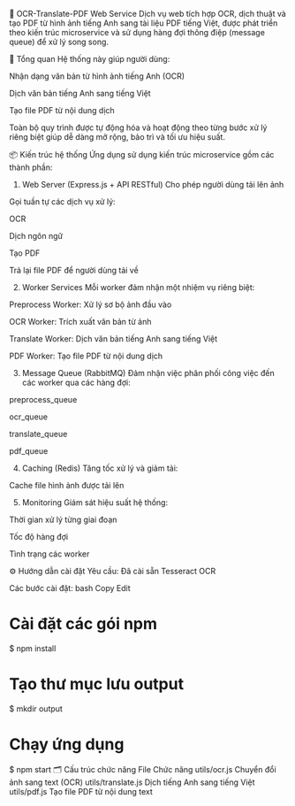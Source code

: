 📄 OCR-Translate-PDF Web Service
Dịch vụ web tích hợp OCR, dịch thuật và tạo PDF từ hình ảnh tiếng Anh sang tài liệu PDF tiếng Việt, được phát triển theo kiến trúc microservice và sử dụng hàng đợi thông điệp (message queue) để xử lý song song.

🧠 Tổng quan
Hệ thống này giúp người dùng:

Nhận dạng văn bản từ hình ảnh tiếng Anh (OCR)

Dịch văn bản tiếng Anh sang tiếng Việt

Tạo file PDF từ nội dung dịch

Toàn bộ quy trình được tự động hóa và hoạt động theo từng bước xử lý riêng biệt giúp dễ dàng mở rộng, bảo trì và tối ưu hiệu suất.

📦 Kiến trúc hệ thống
Ứng dụng sử dụng kiến trúc microservice gồm các thành phần:

1. Web Server (Express.js + API RESTful)
Cho phép người dùng tải lên ảnh

Gọi tuần tự các dịch vụ xử lý:

OCR

Dịch ngôn ngữ

Tạo PDF

Trả lại file PDF để người dùng tải về

2. Worker Services
Mỗi worker đảm nhận một nhiệm vụ riêng biệt:

Preprocess Worker: Xử lý sơ bộ ảnh đầu vào

OCR Worker: Trích xuất văn bản từ ảnh

Translate Worker: Dịch văn bản tiếng Anh sang tiếng Việt

PDF Worker: Tạo file PDF từ nội dung dịch

3. Message Queue (RabbitMQ)
Đảm nhận việc phân phối công việc đến các worker qua các hàng đợi:

preprocess_queue

ocr_queue

translate_queue

pdf_queue

4. Caching (Redis)
Tăng tốc xử lý và giảm tải:

Cache file hình ảnh được tải lên

5. Monitoring
Giám sát hiệu suất hệ thống:

Thời gian xử lý từng giai đoạn

Tốc độ hàng đợi

Tình trạng các worker

⚙️ Hướng dẫn cài đặt
Yêu cầu:
Đã cài sẵn Tesseract OCR

Các bước cài đặt:
bash
Copy
Edit
# Cài đặt các gói npm
$ npm install

# Tạo thư mục lưu output
$ mkdir output

# Chạy ứng dụng
$ npm start
🗂️ Cấu trúc chức năng
File	Chức năng
utils/ocr.js	Chuyển đổi ảnh sang text (OCR)
utils/translate.js	Dịch tiếng Anh sang tiếng Việt
utils/pdf.js	Tạo file PDF từ nội dung text

